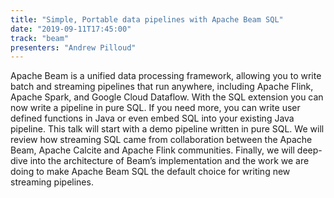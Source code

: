 ```yaml
---
title: "Simple, Portable data pipelines with Apache Beam SQL"
date: "2019-09-11T17:45:00"
track: "beam"
presenters: "Andrew Pilloud"
---
```


Apache Beam is a unified data processing framework, allowing you to write batch and streaming pipelines that run anywhere, including Apache Flink, Apache Spark, and Google Cloud Dataflow. With the SQL extension you can now write a pipeline in pure SQL. If you need more, you can write user defined functions in Java or even embed SQL into your existing Java pipeline.  This talk will start with a demo pipeline written in pure SQL. We will review how streaming SQL came from collaboration between the Apache Beam, Apache Calcite and Apache Flink communities. Finally, we will deep-dive into the architecture of Beam’s implementation and the work we are doing to make Apache Beam SQL the default choice for writing new streaming pipelines.